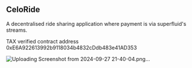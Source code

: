 ## CeloRide

A decentralised ride sharing application where payment is via superfluid's streams.



TAX verified contract address 0xE6A922613992b9118034b4832cDdb483e41AD353


![Uploading Screenshot from 2024-09-27 21-40-04.png…]()
